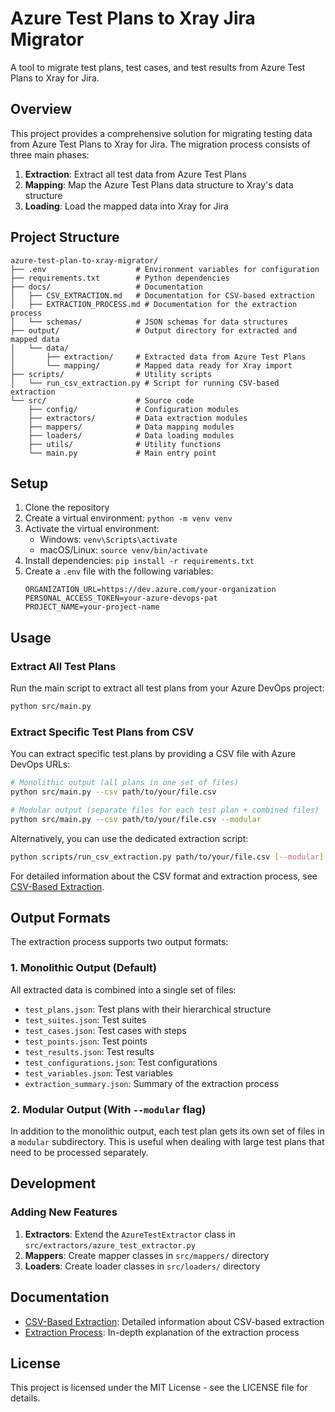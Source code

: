 # Azure Test Plans to Xray Jira Migrator

A tool to migrate test plans, test cases, and test results from Azure Test Plans to Xray for Jira.

## Overview

This project provides a comprehensive solution for migrating testing data from Azure Test Plans to Xray for Jira. The migration process consists of three main phases:

1. **Extraction**: Extract all test data from Azure Test Plans
2. **Mapping**: Map the Azure Test Plans data structure to Xray's data structure
3. **Loading**: Load the mapped data into Xray for Jira

## Project Structure

```
azure-test-plan-to-xray-migrator/
├── .env                    # Environment variables for configuration
├── requirements.txt        # Python dependencies
├── docs/                   # Documentation
│   ├── CSV_EXTRACTION.md   # Documentation for CSV-based extraction
│   ├── EXTRACTION_PROCESS.md # Documentation for the extraction process
│   └── schemas/            # JSON schemas for data structures
├── output/                 # Output directory for extracted and mapped data
│   └── data/
│       ├── extraction/     # Extracted data from Azure Test Plans
│       └── mapping/        # Mapped data ready for Xray import
├── scripts/                # Utility scripts
│   └── run_csv_extraction.py # Script for running CSV-based extraction
└── src/                    # Source code
    ├── config/             # Configuration modules
    ├── extractors/         # Data extraction modules
    ├── mappers/            # Data mapping modules
    ├── loaders/            # Data loading modules
    ├── utils/              # Utility functions
    └── main.py             # Main entry point
```

## Setup

1. Clone the repository
2. Create a virtual environment: `python -m venv venv`
3. Activate the virtual environment:
   - Windows: `venv\Scripts\activate`
   - macOS/Linux: `source venv/bin/activate`
4. Install dependencies: `pip install -r requirements.txt`
5. Create a `.env` file with the following variables:
   ```
   ORGANIZATION_URL=https://dev.azure.com/your-organization
   PERSONAL_ACCESS_TOKEN=your-azure-devops-pat
   PROJECT_NAME=your-project-name
   ```

## Usage

### Extract All Test Plans

Run the main script to extract all test plans from your Azure DevOps project:

```bash
python src/main.py
```

### Extract Specific Test Plans from CSV

You can extract specific test plans by providing a CSV file with Azure DevOps URLs:

```bash
# Monolithic output (all plans in one set of files)
python src/main.py --csv path/to/your/file.csv

# Modular output (separate files for each test plan + combined files)
python src/main.py --csv path/to/your/file.csv --modular
```

Alternatively, you can use the dedicated extraction script:

```bash
python scripts/run_csv_extraction.py path/to/your/file.csv [--modular]
```

For detailed information about the CSV format and extraction process, see [CSV-Based Extraction](docs/CSV_EXTRACTION.md).

## Output Formats

The extraction process supports two output formats:

### 1. Monolithic Output (Default)

All extracted data is combined into a single set of files:

- `test_plans.json`: Test plans with their hierarchical structure
- `test_suites.json`: Test suites
- `test_cases.json`: Test cases with steps
- `test_points.json`: Test points
- `test_results.json`: Test results
- `test_configurations.json`: Test configurations
- `test_variables.json`: Test variables
- `extraction_summary.json`: Summary of the extraction process

### 2. Modular Output (With `--modular` flag)

In addition to the monolithic output, each test plan gets its own set of files in a `modular` subdirectory. This is useful when dealing with large test plans that need to be processed separately.

## Development

### Adding New Features

1. **Extractors**: Extend the `AzureTestExtractor` class in `src/extractors/azure_test_extractor.py`
2. **Mappers**: Create mapper classes in `src/mappers/` directory
3. **Loaders**: Create loader classes in `src/loaders/` directory

## Documentation

- [CSV-Based Extraction](docs/CSV_EXTRACTION.md): Detailed information about CSV-based extraction
- [Extraction Process](docs/EXTRACTION_PROCESS.md): In-depth explanation of the extraction process

## License

This project is licensed under the MIT License - see the LICENSE file for details. 